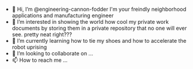 - 👋 Hi, I’m @engineering-cannon-fodder I'm your freindly neighborhood applications and manufacturing engineer
- 👀 I’m interested in showing the world how cool my private work documents by storing them in a private repository that no one will ever see. pretty neat right???
- 🌱 I’m currently learning how to tie my shoes and how to accelerate the robot uprising
- 💞️ I’m looking to collaborate on ...
- 📫 How to reach me ...

<!---
engineering-cannon-fodder/engineering-cannon-fodder is a ✨ special ✨ repository because its `README.md` (this file) appears on your GitHub profile.
You can click the Preview link to take a look at your changes.
--->
